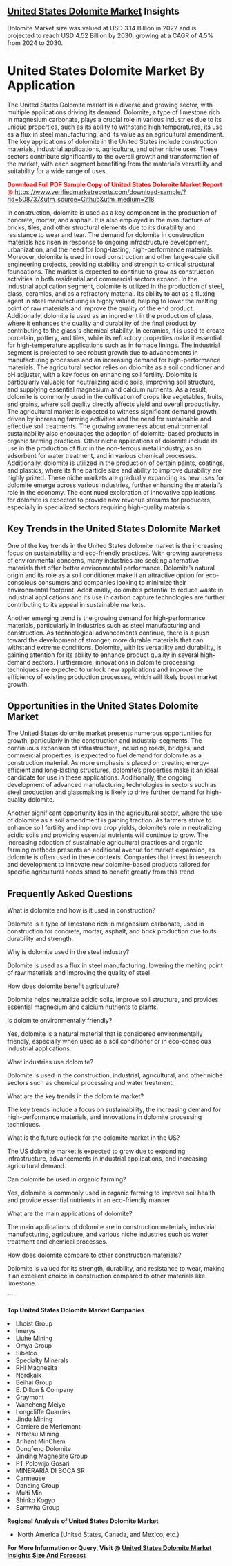 <h2><a href="https://www.verifiedmarketreports.com/download-sample/?rid=508737&amp;utm_source=Github&amp;utm_medium=218" target="_blank">United States Dolomite Market</a> Insights</h2><p>Dolomite Market size was valued at USD 3.14 Billion in 2022 and is projected to reach USD 4.52 Billion by 2030, growing at a CAGR of 4.5% from 2024 to 2030.</p><p> <h1>United States Dolomite Market By Application</h1> <p>The United States Dolomite market is a diverse and growing sector, with multiple applications driving its demand. Dolomite, a type of limestone rich in magnesium carbonate, plays a crucial role in various industries due to its unique properties, such as its ability to withstand high temperatures, its use as a flux in steel manufacturing, and its value as an agricultural amendment. The key applications of dolomite in the United States include construction materials, industrial applications, agriculture, and other niche uses. These sectors contribute significantly to the overall growth and transformation of the market, with each segment benefiting from the material’s versatility and suitability for a wide range of uses. <p><span class=""><span style="color: #ff0000;"><strong>Download Full PDF Sample Copy of United States Dolomite Market Report</strong> @ </span><a href="https://www.verifiedmarketreports.com/download-sample/?rid=508737&amp;utm_source=Github&amp;utm_medium=218" target="_blank">https://www.verifiedmarketreports.com/download-sample/?rid=508737&amp;utm_source=Github&amp;utm_medium=218</a></span></p> In construction, dolomite is used as a key component in the production of concrete, mortar, and asphalt. It is also employed in the manufacture of bricks, tiles, and other structural elements due to its durability and resistance to wear and tear. The demand for dolomite in construction materials has risen in response to ongoing infrastructure development, urbanization, and the need for long-lasting, high-performance materials. Moreover, dolomite is used in road construction and other large-scale civil engineering projects, providing stability and strength to critical structural foundations. The market is expected to continue to grow as construction activities in both residential and commercial sectors expand. In the industrial application segment, dolomite is utilized in the production of steel, glass, ceramics, and as a refractory material. Its ability to act as a fluxing agent in steel manufacturing is highly valued, helping to lower the melting point of raw materials and improve the quality of the end product. Additionally, dolomite is used as an ingredient in the production of glass, where it enhances the quality and durability of the final product by contributing to the glass's chemical stability. In ceramics, it is used to create porcelain, pottery, and tiles, while its refractory properties make it essential for high-temperature applications such as in furnace linings. The industrial segment is projected to see robust growth due to advancements in manufacturing processes and an increasing demand for high-performance materials. The agricultural sector relies on dolomite as a soil conditioner and pH adjuster, with a key focus on enhancing soil fertility. Dolomite is particularly valuable for neutralizing acidic soils, improving soil structure, and supplying essential magnesium and calcium nutrients. As a result, dolomite is commonly used in the cultivation of crops like vegetables, fruits, and grains, where soil quality directly affects yield and overall productivity. The agricultural market is expected to witness significant demand growth, driven by increasing farming activities and the need for sustainable and effective soil treatments. The growing awareness about environmental sustainability also encourages the adoption of dolomite-based products in organic farming practices. Other niche applications of dolomite include its use in the production of flux in the non-ferrous metal industry, as an adsorbent for water treatment, and in various chemical processes. Additionally, dolomite is utilized in the production of certain paints, coatings, and plastics, where its fine particle size and ability to improve durability are highly prized. These niche markets are gradually expanding as new uses for dolomite emerge across various industries, further enhancing the material’s role in the economy. The continued exploration of innovative applications for dolomite is expected to provide new revenue streams for producers, especially in specialized sectors requiring high-quality materials. <h2>Key Trends in the United States Dolomite Market</h2> <p>One of the key trends in the United States dolomite market is the increasing focus on sustainability and eco-friendly practices. With growing awareness of environmental concerns, many industries are seeking alternative materials that offer better environmental performance. Dolomite’s natural origin and its role as a soil conditioner make it an attractive option for eco-conscious consumers and companies looking to minimize their environmental footprint. Additionally, dolomite’s potential to reduce waste in industrial applications and its use in carbon capture technologies are further contributing to its appeal in sustainable markets.</p> <p>Another emerging trend is the growing demand for high-performance materials, particularly in industries such as steel manufacturing and construction. As technological advancements continue, there is a push toward the development of stronger, more durable materials that can withstand extreme conditions. Dolomite, with its versatility and durability, is gaining attention for its ability to enhance product quality in several high-demand sectors. Furthermore, innovations in dolomite processing techniques are expected to unlock new applications and improve the efficiency of existing production processes, which will likely boost market growth.</p> <h2>Opportunities in the United States Dolomite Market</h2> <p>The United States dolomite market presents numerous opportunities for growth, particularly in the construction and industrial segments. The continuous expansion of infrastructure, including roads, bridges, and commercial properties, is expected to fuel demand for dolomite as a construction material. As more emphasis is placed on creating energy-efficient and long-lasting structures, dolomite’s properties make it an ideal candidate for use in these applications. Additionally, the ongoing development of advanced manufacturing technologies in sectors such as steel production and glassmaking is likely to drive further demand for high-quality dolomite.</p> <p>Another significant opportunity lies in the agricultural sector, where the use of dolomite as a soil amendment is gaining traction. As farmers strive to enhance soil fertility and improve crop yields, dolomite’s role in neutralizing acidic soils and providing essential nutrients will continue to grow. The increasing adoption of sustainable agricultural practices and organic farming methods presents an additional avenue for market expansion, as dolomite is often used in these contexts. Companies that invest in research and development to innovate new dolomite-based products tailored for specific agricultural needs stand to benefit greatly from this trend.</p> <h2>Frequently Asked Questions</h2> <p>What is dolomite and how is it used in construction?</p> <p>Dolomite is a type of limestone rich in magnesium carbonate, used in construction for concrete, mortar, asphalt, and brick production due to its durability and strength.</p> <p>Why is dolomite used in the steel industry?</p> <p>Dolomite is used as a flux in steel manufacturing, lowering the melting point of raw materials and improving the quality of steel.</p> <p>How does dolomite benefit agriculture?</p> <p>Dolomite helps neutralize acidic soils, improve soil structure, and provides essential magnesium and calcium nutrients to plants.</p> <p>Is dolomite environmentally friendly?</p> <p>Yes, dolomite is a natural material that is considered environmentally friendly, especially when used as a soil conditioner or in eco-conscious industrial applications.</p> <p>What industries use dolomite?</p> <p>Dolomite is used in the construction, industrial, agricultural, and other niche sectors such as chemical processing and water treatment.</p> <p>What are the key trends in the dolomite market?</p> <p>The key trends include a focus on sustainability, the increasing demand for high-performance materials, and innovations in dolomite processing techniques.</p> <p>What is the future outlook for the dolomite market in the US?</p> <p>The US dolomite market is expected to grow due to expanding infrastructure, advancements in industrial applications, and increasing agricultural demand.</p> <p>Can dolomite be used in organic farming?</p> <p>Yes, dolomite is commonly used in organic farming to improve soil health and provide essential nutrients in an eco-friendly manner.</p> <p>What are the main applications of dolomite?</p> <p>The main applications of dolomite are in construction materials, industrial manufacturing, agriculture, and various niche industries such as water treatment and chemical processes.</p> <p>How does dolomite compare to other construction materials?</p> <p>Dolomite is valued for its strength, durability, and resistance to wear, making it an excellent choice in construction compared to other materials like limestone.</p> ```</p><p><strong>Top United States Dolomite Market Companies</strong></p><div data-test-id=""><p><li>Lhoist Group</li><li> Imerys</li><li> Liuhe Mining</li><li> Omya Group</li><li> Sibelco</li><li> Specialty Minerals</li><li> RHI Magnesita</li><li> Nordkalk</li><li> Beihai Group</li><li> E. Dillon & Company</li><li> Graymont</li><li> Wancheng Meiye</li><li> Longcliffe Quarries</li><li> Jindu Mining</li><li> Carriere de Merlemont</li><li> Nittetsu Mining</li><li> Arihant MinChem</li><li> Dongfeng Dolomite</li><li> Jinding Magnesite Group</li><li> PT Polowijo Gosari</li><li> MINERARIA DI BOCA SR</li><li> Carmeuse</li><li> Danding Group</li><li> Multi Min</li><li> Shinko Kogyo</li><li> Samwha Group</li></p><div><strong>Regional Analysis of&nbsp;United States Dolomite Market</strong></div><ul><li dir="ltr"><p dir="ltr">North America&nbsp;(United States, Canada, and Mexico, etc.)</p></li></ul><p><strong>For More Information or Query, Visit @&nbsp;</strong><strong><a href="https://www.verifiedmarketreports.com/product/dolomite-market-size-and-forecast/?utm_source=Github&amp;utm_medium=218" target="_blank">United States Dolomite Market Insights Size And Forecast</a></strong></p></div>
